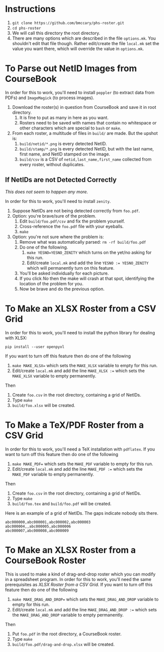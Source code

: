 
# Instructions

1. `git clone https://github.com/bmccary/phs-roster.git`
1. `cd phs-roster`
1. We will call this directory the root directory.
1. There are many options which are described in the file `options.mk`. You shouldn't edit that file though. Rather edit/create the file `local.mk` set the value you want there, which will override the value in `options.mk`.

# To Parse out NetID Images from CourseBook

In order for this to work, you'll need to install `poppler` (to extract data from PDFs) and `ImageMagick` (to process images).

1. Download the roster(s) in question from CourseBook and save it in root directory.
   1. It is fine to put as many in here as you want.
   1. Rosters need to be saved with names that contain no whitespace or other characters which are special to `bash` or `make`.
1. From each roster, a multitude of files in `build/` are made. But the upshot is:
   1. `build/netid/*.png` is every detected NetID.
   1. `build/stamp/*.png` is every detected NetID, but with the last name, first name, and NetID stamped on the image.
   1. `build/csv` is a CSV of `netid,last_name,first_name` collected from every roster, without duplicates.

## If NetIDs are not Detected Correctly

*This does not seem to happen any more.*

In order for this to work, you'll need to install `zenity`.

1. Suppose NetIDs are not being detected correctly from `foo.pdf`.
1. Option: you're brave/sure of the problem.
   1. Edit `build/foo.pdf/csv` and fix the problem yourself.
   1. Cross-reference the `foo.pdf` file with your eyeballs.
   1. `make`
1. Option: you're not sure where the problem is:
   1. Remove what was automatically parsed: `rm -rf build/foo.pdf`
   1. Do one of the following.
      1. `make YESNO=YESNO_ZENITY` which turns on the yet/no asking for this run.
      1. Edit/create `local.mk` and add the line `YESNO := YESNO_ZENITY` which will permanently turn on this feature.
   1. You'll be asked individually for each picture.
   1. If you click *No* then the make will crash at that spot, identifying the location of the problem for you.
   1. Now be brave and do the previous option.

# To Make an XLSX Roster from a CSV Grid

In order for this to work, you'll need to install the python library for dealing with XLSX:

```
pip install --user openpyxl
```

If you want to turn off this feature then do one of the following

1. `make MAKE_XLSX=` which sets the `MAKE_XLSX` variable to empty for this run.
1. Edit/create `local.mk` and add the line `MAKE_XLSX :=` which sets the `MAKE_XLSX` variable to empty permanently.

Then

1. Create `foo.csv` in the root directory, containing a grid of NetIDs.
1. Type `make`
1. `build/foo.xlsx` will be created.

# To Make a TeX/PDF Roster from a CSV Grid

In order for this to work, you'll need a TeX installation with `pdflatex`.
If you want to turn off this feature then do one of the following

1. `make MAKE_PDF=` which sets the `MAKE_PDF` variable to empty for this run.
1. Edit/create `local.mk` and add the line `MAKE_PDF :=` which sets the `MAKE_PDF` variable to empty permanently.

Then

1. Create `foo.csv` in the root directory, containing a grid of NetIDs.
1. Type `make`
1. `build/foo.tex` and `build/foo.pdf` will be created.

Here is an example of a grid of NetIDs.
The gaps indicate nobody sits there.

```
abc000000,abc000001,abc000002,abc000003
abc000004,,abc000005,abc000006
abc000007,abc000008,abc000009
```

# To Make an XLSX Roster from a CourseBook Roster

This is used to make a kind of drag-and-drop roster which you can modify in a spreadsheet program.
In order for this to work, you'll need the same prerequisites as *XLSX Roster from a CSV Grid*.
If you want to turn off this feature then do one of the following

1. `make MAKE_DRAG_AND_DROP=` which sets the `MAKE_DRAG_AND_DROP` variable to empty for this run.
1. Edit/create `local.mk` and add the line `MAKE_DRAG_AND_DROP :=` which sets the `MAKE_DRAG_AND_DROP` variable to empty permanently.

Then

1. Put `foo.pdf` in the root directory, a CourseBook roster.
1. Type `make`
1. `build/foo.pdf/drag-and-drop.xlsx` will be created.

